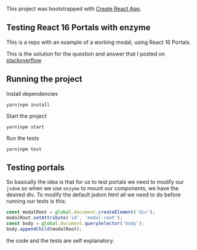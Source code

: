 This project was bootstrapped with [Create React App](https://github.com/facebookincubator/create-react-app).

## Testing React 16 Portals with enzyme

This is a repo with an example of a working modal, using React 16 Portals.

This is the solution for the question and answer that I posted on [stackoverflow](https://stackoverflow.com/questions/48094581/testing-react-portals-with-enzyme)


## Running the project

Install dependencies

```
yarn|npm install
```

Start the project

```
yarn|npm start
```

Run the tests

```
yarn|npm test
```

## Testing portals

So basically the idea is that for us to test portals we need to modify our `jsdom` so when we use `enzyme` to mount our components, we have the desired div.
To modify the default jsdom html all we need to do before running our tests is this:

```javascript
const modalRoot = global.document.createElement('div');
modalRoot.setAttribute('id', 'modal-root');
const body = global.document.querySelector('body');
body.appendChild(modalRoot);
```


the code and the tests are self explanatory.

